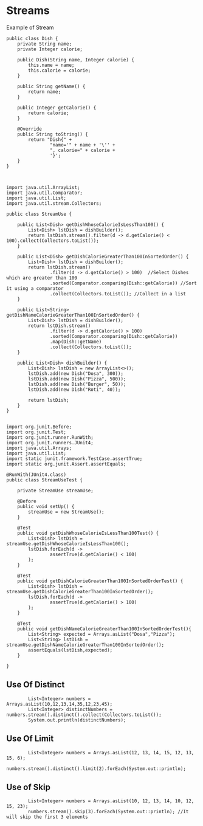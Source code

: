 # Streams

Example of Stream


    public class Dish {
        private String name;
        private Integer calorie;
    
        public Dish(String name, Integer calorie) {
            this.name = name;
            this.calorie = calorie;
        }
    
        public String getName() {
            return name;
        }
    
        public Integer getCalorie() {
            return calorie;
        }
    
        @Override
        public String toString() {
            return "Dish{" +
                    "name='" + name + '\'' +
                    ", calorie=" + calorie +
                    '}';
        }
    }



    import java.util.ArrayList;
    import java.util.Comparator;
    import java.util.List;
    import java.util.stream.Collectors;

    public class StreamUse {
    
        public List<Dish> getDishWhoseCalorieIsLessThan100() {
            List<Dish> lstDish = dishBuilder();
            return lstDish.stream().filter(d -> d.getCalorie() < 100).collect(Collectors.toList());
        }
    
        public List<Dish> getDishCalorieGreaterThan100InSortedOrder() {
            List<Dish> lstDish = dishBuilder();
            return lstDish.stream()
                    .filter(d -> d.getCalorie() > 100)  //Select Dishes which are greater than 100
                    .sorted(Comparator.comparing(Dish::getCalorie)) //Sort it using a comparator
                    .collect(Collectors.toList()); //Collect in a list
        }
    
        public List<String> getDishNameCalorieGreaterThan100InSortedOrder() {
            List<Dish> lstDish = dishBuilder();
            return lstDish.stream()
                    .filter(d -> d.getCalorie() > 100)
                    .sorted(Comparator.comparing(Dish::getCalorie))
                    .map(Dish::getName)
                    .collect(Collectors.toList());
        }
    
        public List<Dish> dishBuilder() {
            List<Dish> lstDish = new ArrayList<>();
            lstDish.add(new Dish("Dosa", 300));
            lstDish.add(new Dish("Pizza", 500));
            lstDish.add(new Dish("Burger", 50));
            lstDish.add(new Dish("Roti", 40));
    
            return lstDish;
        }
    }


    import org.junit.Before;
    import org.junit.Test;
    import org.junit.runner.RunWith;
    import org.junit.runners.JUnit4;
    import java.util.Arrays;
    import java.util.List;
    import static junit.framework.TestCase.assertTrue;
    import static org.junit.Assert.assertEquals;

    @RunWith(JUnit4.class)
    public class StreamUseTest {

        private StreamUse streamUse;
    
        @Before
        public void setUp() {
            streamUse = new StreamUse();
        }
    
        @Test
        public void getDishWhoseCalorieIsLessThan100Test() {
            List<Dish> lstDish = streamUse.getDishWhoseCalorieIsLessThan100();
            lstDish.forEach(d ->
                    assertTrue(d.getCalorie() < 100)
            );
        }
    
        @Test
        public void getDishCalorieGreaterThan100InSortedOrderTest() {
            List<Dish> lstDish = streamUse.getDishCalorieGreaterThan100InSortedOrder();
            lstDish.forEach(d ->
                    assertTrue(d.getCalorie() > 100)
            );
        }
    
        @Test
        public void getDishNameCalorieGreaterThan100InSortedOrderTest(){
            List<String> expected = Arrays.asList("Dosa","Pizza");
            List<String> lstDish = streamUse.getDishNameCalorieGreaterThan100InSortedOrder();
            assertEquals(lstDish,expected);
        }

    }

## Use Of Distinct

            List<Integer> numbers = Arrays.asList(10,12,13,14,35,12,23,45);
            List<Integer> distinctNumbers = numbers.stream().distinct().collect(Collectors.toList());
            System.out.println(distinctNumbers);
            
            
            
## Use Of Limit

            List<Integer> numbers = Arrays.asList(12, 13, 14, 15, 12, 13, 15, 6);
            numbers.stream().distinct().limit(2).forEach(System.out::println);
            
## Use of Skip

            List<Integer> numbers = Arrays.asList(10, 12, 13, 14, 10, 12, 15, 23);
            numbers.stream().skip(3).forEach(System.out::println); //It will skip the first 3 elements